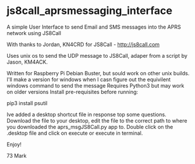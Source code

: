 # js8call_aprsmessaging_interface

A simple User Interface to send Email and SMS messages into the APRS network using JS8Call

With thanks to Jordan, KN4CRD for JS8Call - http://js8call.com

Uses unix os to send the UDP message to JS8Call, adaper from a script by Jason, KM4ACK.

Written for Raspberry Pi Debian Buster, but sould work on other unix builds. 
I'll make a version for windows when I casn figure out the equivilent windows command to send the message
Requires Python3 but may work on older versions
Install pre-requisites before running:

pip3 install psutil

Ive added a desktop shortcut file in response top some questions.
Download the file to your desktop, edit the file to the correct path to where you downloaded the aprs_msgJS8Call.py app to. Double click on the .desktop file and click on execute or execute in terminal.

Enjoy!

73
Mark





